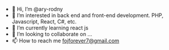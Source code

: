 - 👋 Hi, I’m @ary-rodny
- 👀 I’m interested in back end and front-end development. PHP, Javascript, React, C#, etc.
- 🌱 I’m currently learning react js
- 💞️ I’m looking to collaborate on ...
- 📫 How to reach me fojforever7@gmail.com

<!---
ary-rodny/ary-rodny is a ✨ special ✨ repository because its `README.md` (this file) appears on your GitHub profile.
You can click the Preview link to take a look at your changes.
--->
